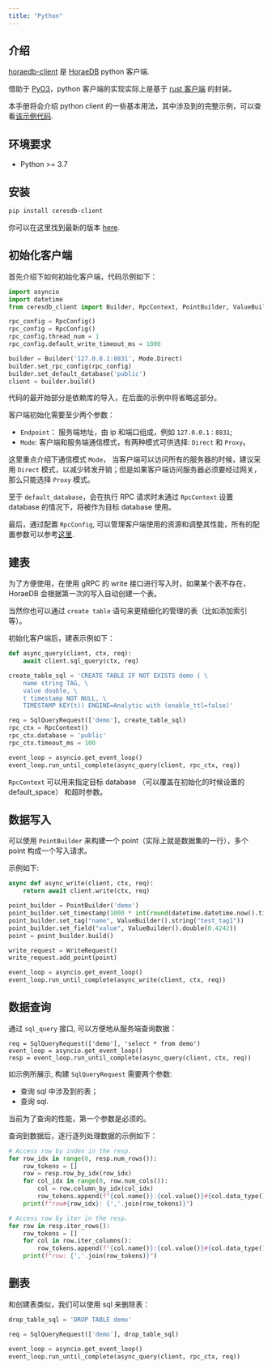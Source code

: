 ```yaml
---
title: "Python"
---
```


## 介绍

[horaedb-client](https://pypi.org/project/ceresdb-client/) 是 [HoraeDB](https://github.com/apache/incubator-horaedb) python 客户端.

借助于 [PyO3](https://github.com/PyO3)，python 客户端的实现实际上是基于 [rust 客户端](https://github.com/apache/incubator-horaedb-client-rs) 的封装。

本手册将会介绍 python client 的一些基本用法，其中涉及到的完整示例，可以查看[该示例代码](https://github.com/apache/incubator-horaedb-client-py/blob/main/examples/read_write.py).

## 环境要求

- Python >= 3.7

## 安装

```bash
pip install ceresdb-client
```

你可以在这里找到最新的版本 [here](https://github.com/apache/incubator-horaedb-client-py/tags).

## 初始化客户端

首先介绍下如何初始化客户端，代码示例如下：

```python
import asyncio
import datetime
from ceresdb_client import Builder, RpcContext, PointBuilder, ValueBuilder, WriteRequest, SqlQueryRequest, Mode, RpcConfig

rpc_config = RpcConfig()
rpc_config = RpcConfig()
rpc_config.thread_num = 1
rpc_config.default_write_timeout_ms = 1000

builder = Builder('127.0.0.1:8831', Mode.Direct)
builder.set_rpc_config(rpc_config)
builder.set_default_database('public')
client = builder.build()
```

代码的最开始部分是依赖库的导入，在后面的示例中将省略这部分。

客户端初始化需要至少两个参数：

- `Endpoint`： 服务端地址，由 ip 和端口组成，例如 `127.0.0.1：8831`;
- `Mode`: 客户端和服务端通信模式，有两种模式可供选择: `Direct` 和 `Proxy`。

这里重点介绍下通信模式 `Mode`， 当客户端可以访问所有的服务器的时候，建议采用 `Direct` 模式，以减少转发开销；但是如果客户端访问服务器必须要经过网关，那么只能选择 `Proxy` 模式。

至于 `default_database`，会在执行 RPC 请求时未通过 `RpcContext` 设置 database 的情况下，将被作为目标 database 使用。

最后，通过配置 `RpcConfig`, 可以管理客户端使用的资源和调整其性能，所有的配置参数可以参考[这里](https://github.com/apache/incubator-horaedb-client-py/blob/main/ceresdb_client.pyi).

## 建表

为了方便使用，在使用 gRPC 的 write 接口进行写入时，如果某个表不存在，HoraeDB 会根据第一次的写入自动创建一个表。

当然你也可以通过 `create table` 语句来更精细化的管理的表（比如添加索引等）。

初始化客户端后，建表示例如下：

```python
def async_query(client, ctx, req):
    await client.sql_query(ctx, req)

create_table_sql = 'CREATE TABLE IF NOT EXISTS demo ( \
    name string TAG, \
    value double, \
    t timestamp NOT NULL, \
    TIMESTAMP KEY(t)) ENGINE=Analytic with (enable_ttl=false)'

req = SqlQueryRequest(['demo'], create_table_sql)
rpc_ctx = RpcContext()
rpc_ctx.database = 'public'
rpc_ctx.timeout_ms = 100

event_loop = asyncio.get_event_loop()
event_loop.run_until_complete(async_query(client, rpc_ctx, req))
```

`RpcContext` 可以用来指定目标 database （可以覆盖在初始化的时候设置的 default_space） 和超时参数。

## 数据写入

可以使用 `PointBuilder` 来构建一个 point（实际上就是数据集的一行），多个 point 构成一个写入请求。

示例如下:

```python
async def async_write(client, ctx, req):
    return await client.write(ctx, req)

point_builder = PointBuilder('demo')
point_builder.set_timestamp(1000 * int(round(datetime.datetime.now().timestamp())))
point_builder.set_tag("name", ValueBuilder().string("test_tag1"))
point_builder.set_field("value", ValueBuilder().double(0.4242))
point = point_builder.build()

write_request = WriteRequest()
write_request.add_point(point)

event_loop = asyncio.get_event_loop()
event_loop.run_until_complete(async_write(client, ctx, req))
```

## 数据查询

通过 `sql_query` 接口, 可以方便地从服务端查询数据：

```
req = SqlQueryRequest(['demo'], 'select * from demo')
event_loop = asyncio.get_event_loop()
resp = event_loop.run_until_complete(async_query(client, ctx, req))
```

如示例所展示, 构建 `SqlQueryRequest` 需要两个参数:

- 查询 sql 中涉及到的表；
- 查询 sql.

当前为了查询的性能，第一个参数是必须的。

查询到数据后，逐行逐列处理数据的示例如下：

```python
# Access row by index in the resp.
for row_idx in range(0, resp.num_rows()):
    row_tokens = []
    row = resp.row_by_idx(row_idx)
    for col_idx in range(0, row.num_cols()):
        col = row.column_by_idx(col_idx)
        row_tokens.append(f"{col.name()}:{col.value()}#{col.data_type()}")
    print(f"row#{row_idx}: {','.join(row_tokens)}")

# Access row by iter in the resp.
for row in resp.iter_rows():
    row_tokens = []
    for col in row.iter_columns():
        row_tokens.append(f"{col.name()}:{col.value()}#{col.data_type()}")
    print(f"row: {','.join(row_tokens)}")
```

## 删表

和创建表类似，我们可以使用 sql 来删除表：

```python
drop_table_sql = 'DROP TABLE demo'

req = SqlQueryRequest(['demo'], drop_table_sql)

event_loop = asyncio.get_event_loop()
event_loop.run_until_complete(async_query(client, rpc_ctx, req))
```
